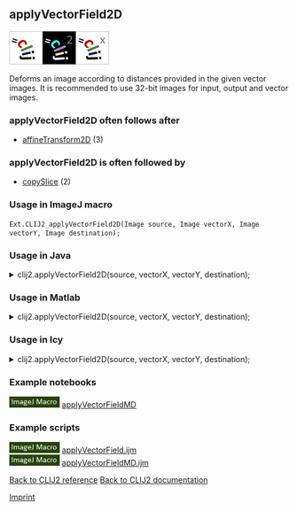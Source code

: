 ## applyVectorField2D
<img src="images/mini_clij1_logo.png"/><img src="images/mini_clij2_logo.png"/><img src="images/mini_clijx_logo.png"/>

Deforms an image according to distances provided in the given vector images. It is recommended to use 32-bit images for input, output and vector images. 

### applyVectorField2D often follows after
* <a href="reference_affineTransform2D">affineTransform2D</a> (3)


### applyVectorField2D is often followed by
* <a href="reference_copySlice">copySlice</a> (2)


### Usage in ImageJ macro
```
Ext.CLIJ2_applyVectorField2D(Image source, Image vectorX, Image vectorY, Image destination);
```


### Usage in Java


<details>

<summary>
clij2.applyVectorField2D(source, vectorX, vectorY, destination);
</summary>
<pre class="highlight">// init CLIJ and GPU
import net.haesleinhuepf.clij2.CLIJ2;
import net.haesleinhuepf.clij.clearcl.ClearCLBuffer;
CLIJ2 clij2 = CLIJ2.getInstance();

// get input parameters
ClearCLBuffer source = clij2.push(sourceImagePlus);
ClearCLBuffer vectorX = clij2.push(vectorXImagePlus);
ClearCLBuffer vectorY = clij2.push(vectorYImagePlus);
destination = clij2.create(source);
</pre>

<pre class="highlight">
// Execute operation on GPU
clij2.applyVectorField2D(source, vectorX, vectorY, destination);
</pre>

<pre class="highlight">
//show result
destinationImagePlus = clij2.pull(destination);
destinationImagePlus.show();

// cleanup memory on GPU
clij2.release(source);
clij2.release(vectorX);
clij2.release(vectorY);
clij2.release(destination);
</pre>

</details>



### Usage in Matlab


<details>

<summary>
clij2.applyVectorField2D(source, vectorX, vectorY, destination);
</summary>
<pre class="highlight">% init CLIJ and GPU
clij2 = init_clatlab();

% get input parameters
source = clij2.pushMat(source_matrix);
vectorX = clij2.pushMat(vectorX_matrix);
vectorY = clij2.pushMat(vectorY_matrix);
destination = clij2.create(source);
</pre>

<pre class="highlight">
% Execute operation on GPU
clij2.applyVectorField2D(source, vectorX, vectorY, destination);
</pre>

<pre class="highlight">
% show result
destination = clij2.pullMat(destination)

% cleanup memory on GPU
clij2.release(source);
clij2.release(vectorX);
clij2.release(vectorY);
clij2.release(destination);
</pre>

</details>



### Usage in Icy


<details>

<summary>
clij2.applyVectorField2D(source, vectorX, vectorY, destination);
</summary>
<pre class="highlight">// init CLIJ and GPU
importClass(net.haesleinhuepf.clicy.CLICY);
importClass(Packages.icy.main.Icy);

clij2 = CLICY.getInstance();

// get input parameters
source_sequence = getSequence();source = clij2.pushSequence(source_sequence);
vectorX_sequence = getSequence();vectorX = clij2.pushSequence(vectorX_sequence);
vectorY_sequence = getSequence();vectorY = clij2.pushSequence(vectorY_sequence);
destination = clij2.create(source);
</pre>

<pre class="highlight">
// Execute operation on GPU
clij2.applyVectorField2D(source, vectorX, vectorY, destination);
</pre>

<pre class="highlight">
// show result
destination_sequence = clij2.pullSequence(destination)
Icy.addSequence(destination_sequence
// cleanup memory on GPU
clij2.release(source);
clij2.release(vectorX);
clij2.release(vectorY);
clij2.release(destination);
</pre>

</details>





### Example notebooks
<a href="https://clij.github.io/clij2-docs/md/applyVectorFieldMD"><img src="images/language_macro.png" height="20"/></a> [applyVectorFieldMD](https://clij.github.io/clij2-docs/md/applyVectorFieldMD)  




### Example scripts
<a href="https://github.com/clij/clij2-docs/blob/master/src/main/macro/applyVectorField.ijm"><img src="images/language_macro.png" height="20"/></a> [applyVectorField.ijm](https://github.com/clij/clij2-docs/blob/master/src/main/macro/applyVectorField.ijm)  
<a href="https://github.com/clij/clij2-docs/blob/master/src/main/macro/applyVectorFieldMD.ijm"><img src="images/language_macro.png" height="20"/></a> [applyVectorFieldMD.ijm](https://github.com/clij/clij2-docs/blob/master/src/main/macro/applyVectorFieldMD.ijm)  


[Back to CLIJ2 reference](https://clij.github.io/clij2-docs/reference)
[Back to CLIJ2 documentation](https://clij.github.io/clij2-docs)

[Imprint](https://clij.github.io/imprint)
